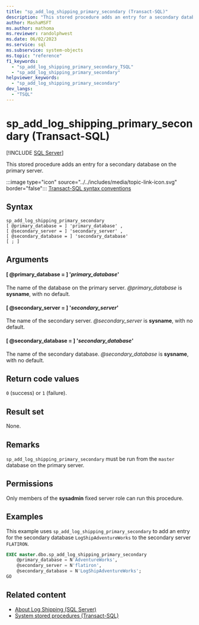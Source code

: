 ```yaml
---
title: "sp_add_log_shipping_primary_secondary (Transact-SQL)"
description: "This stored procedure adds an entry for a secondary database on the primary server."
author: MashaMSFT
ms.author: mathoma
ms.reviewer: randolphwest
ms.date: 06/02/2023
ms.service: sql
ms.subservice: system-objects
ms.topic: "reference"
f1_keywords:
  - "sp_add_log_shipping_primary_secondary_TSQL"
  - "sp_add_log_shipping_primary_secondary"
helpviewer_keywords:
  - "sp_add_log_shipping_primary_secondary"
dev_langs:
  - "TSQL"
---
```

# sp_add_log_shipping_primary_secondary (Transact-SQL)

[!INCLUDE [SQL Server](../../includes/applies-to-version/sqlserver.md)]

This stored procedure adds an entry for a secondary database on the primary server.

:::image type="icon" source="../../includes/media/topic-link-icon.svg" border="false"::: [Transact-SQL syntax conventions](../../t-sql/language-elements/transact-sql-syntax-conventions-transact-sql.md)

## Syntax

```syntaxsql
sp_add_log_shipping_primary_secondary
[ @primary_database = ] 'primary_database' ,
[ @secondary_server = ] 'secondary_server' ,
[ @secondary_database = ] 'secondary_database'
[ ; ]
```

## Arguments

#### [ @primary_database = ] '*primary_database*'

The name of the database on the primary server. *@primary_database* is **sysname**, with no default.

#### [ @secondary_server = ] '*secondary_server*'

The name of the secondary server. *@secondary_server* is **sysname**, with no default.

#### [ @secondary_database = ] '*secondary_database*'

The name of the secondary database. *@secondary_database* is **sysname**, with no default.

## Return code values

`0` (success) or `1` (failure).

## Result set

None.

## Remarks

`sp_add_log_shipping_primary_secondary` must be run from the `master` database on the primary server.

## Permissions

Only members of the **sysadmin** fixed server role can run this procedure.

## Examples

This example uses `sp_add_log_shipping_primary_secondary` to add an entry for the secondary database `LogShipAdventureWorks` to the secondary server `FLATIRON`.

```sql
EXEC master.dbo.sp_add_log_shipping_primary_secondary
    @primary_database = N'AdventureWorks',
    @secondary_server = N'flatiron',
    @secondary_database = N'LogShipAdventureWorks';
GO
```

## Related content

- [About Log Shipping (SQL Server)](../../database-engine/log-shipping/about-log-shipping-sql-server.md)
- [System stored procedures (Transact-SQL)](system-stored-procedures-transact-sql.md)

